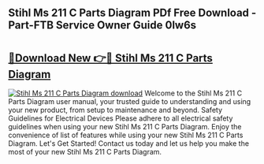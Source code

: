 ## Stihl Ms 211 C Parts Diagram PDf Free Download - Part-FTB Service Owner Guide 0lw6s

# <h2><a href="http://dfhxaw.blite.top/?on=Stihl+Ms+211+C+Parts+Diagram">🔗Download New 👉🔴 Stihl Ms 211 C Parts Diagram</a></h2>

[![Stihl Ms 211 C Parts Diagram download](https://i.imgur.com/lujVjoI.png)](http://dfhxaw.blite.top/?on=Stihl+Ms+211+C+Parts+Diagram)
Welcome to the Stihl Ms 211 C Parts Diagram user manual, your trusted guide to understanding and using your new product, from setup to maintenance and beyond. Safety Guidelines for Electrical Devices Please adhere to all electrical safety guidelines when using your new Stihl Ms 211 C Parts Diagram. Enjoy the convenience of list of features while using your new Stihl Ms 211 C Parts Diagram. Let's Get Started! Contact us today and let us help you make the most of your new Stihl Ms 211 C Parts Diagram.
